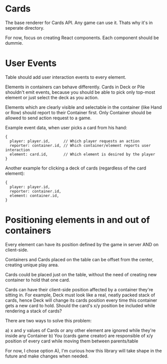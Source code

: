 # Cards

The base renderer for Cards API. Any game can use it.
Thats why it's in seperate directory.

For now, focus on creating React components. Each component should be dummie.

# User Events

Table should add user interaction events to every element.

Elements in containers can behave differently. Cards in Deck or Pile shouldn't emit events, because you should be able to pick only top-most element or just select the deck as you action.

Elements which are clearly visible and selectable in the container (like Hand or Row) should report to their Container first. Only Container should be allowed to send action request to a game.

Example event data, when user picks a card from his hand:

```
{
  player: player.id,      // Which player requests an action
  reporter: container.id, // Which container/element reports user interaction
  element: card.id,       // Which element is desired by the player
}
```

Another example for clicking a deck of cards (regardless of the card element):

```
{
  player: player.id,
  reporter: container.id,
  element: container.id,
}
```

# Positioning elements in and out of containers

Every element can have its position defined by the game in server AND on client-side.

Containers and Cards placed on the table can be offset from the center, creating unique play area.

Cards could be placed just on the table, without the need of creating new container to hold that one card.

Cards can have their client-side position affected by a container they're sitting in. For example, Deck must look like a real, neatly packed stack of cards, hence Deck will change its cards position every time this container gets a new card to hold. Should the card's x/y position be included while rendering a stack of cards?

There are two ways to solve this problem:

a) x and y values of Cards or any other element are ignored while they're inside any Container
b) You (cards game creator) are responsible of x/y position of every card while moving them between parents/table

For now, I chose option A), I'm curious how this library will take shape in the future and make changes when needed.
